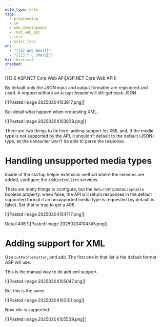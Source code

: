 ```yaml
---
note_type: note
tags:
  - programming
  - c#
  - web_development
  - .net_web_api
  - rest
  - outer_face
mn:
  - "[[12 Web Dev]]}"
  - "[[13.7 C Sharp]]"
kt: theorical
checked:
---
```

[[13.9 ASP.NET Core Web API|ASP.NET Core Web API]]

By default only the JSON input and output formatter are registered and used. A request without an `Accept` header will still get back JSON. 

![[Pasted image 20250204103917.png]]

But detail what happen when requesting XML.

![[Pasted image 20250204103939.png]]

There are two things to fix here: adding support for XML and, if the media type is not supported by the API, it shouldn't default to the default (JSON) type, as the consumer won't be able to parse the response.

# Handling unsupported media types
Inside of the startup helper extension method where the services are added, configure the `AddControllers` services.

There are many things to configure, but the `ReturnHttpNotAcceptable` boolean property, when false, the API will return responses in the default supported format if an unsupported media type is requested (by default is false).  Set that to true to get a 406. 

![[Pasted image 20250204104717.png]]

Detail 406
![[Pasted image 20250204104745.png]]

# Adding support for XML
Use `outPutFormatter`, and add. The first one in that list is the default format ASP will use.

This is the manual way to do add xml support.

![[Pasted image 20250204105047.png]]

But this is the same.

![[Pasted image 20250204105101.png]]

Now xlm is supported. 

![[Pasted image 20250204105509.png]]


